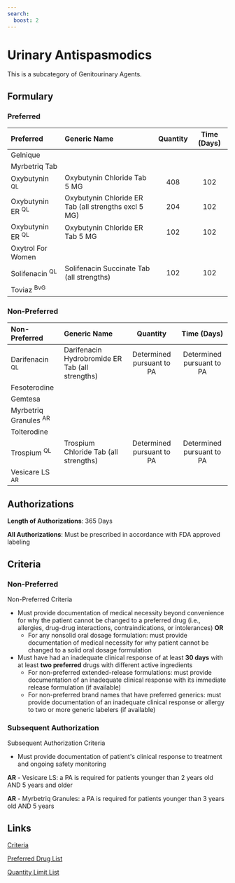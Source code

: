 ```yaml
---
search:
  boost: 2 
---
```


# Urinary Antispasmodics

This is a subcategory of Genitourinary Agents.

## Formulary

### Preferred

| Preferred                   | Generic Name                                         | Quantity | Time (Days) |
| :-------------------------- | :--------------------------------------------------- | :------: | :---------: |
| Gelnique                    |                                                      |          |             |
| Myrbetriq Tab               |                                                      |          |             |
| Oxybutynin <sup>QL</sup>    | Oxybutynin Chloride Tab 5 MG                         |   408    |     102     |
| Oxybutynin ER <sup>QL</sup> | Oxybutynin Chloride ER Tab (all strengths excl 5 MG) |   204    |     102     |
| Oxybutynin ER <sup>QL</sup> | Oxybutynin Chloride ER Tab 5 MG                      |   102    |     102     |
| Oxytrol For Women           |                                                      |          |             |
| Solifenacin <sup>QL</sup>   | Solifenacin Succinate Tab (all strengths)            |   102    |     102     |
| Toviaz <sup>BvG</sup>       |                                                      |          |             |

### Non-Preferred

| Non-Preferred                    | Generic Name                                    |         Quantity          |        Time (Days)        |
| :------------------------------- | :---------------------------------------------- | :-----------------------: | :-----------------------: |
| Darifenacin <sup>QL</sup>        | Darifenacin Hydrobromide ER Tab (all strengths) | Determined pursuant to PA | Determined pursuant to PA |
| Fesoterodine                     |                                                 |                           |                           |
| Gemtesa                          |                                                 |                           |                           |
| Myrbetriq Granules <sup>AR</sup> |                                                 |                           |                           |
| Tolterodine                      |                                                 |                           |                           |
| Trospium <sup>QL</sup>           | Trospium Chloride Tab (all strengths)           | Determined pursuant to PA | Determined pursuant to PA |
| Vesicare LS <sup>AR</sup>        |                                                 |                           |                           |

## Authorizations

**Length of Authorizations**: 365 Days

**All Authorizations**: Must be prescribed in accordance with FDA approved labeling

## Criteria

### Non-Preferred

Non-Preferred Criteria

- Must provide documentation of medical necessity beyond convenience for why the patient cannot be changed to a preferred drug (i.e., allergies, drug-drug interactions, contraindications, or intolerances) **OR**
    - For any nonsolid oral dosage formulation: must provide documentation of medical necessity for why patient cannot be changed to a solid oral dosage formulation
- Must have had an inadequate clinical response of at least **30 days** with at least **two preferred** drugs with different active ingredients
    - For non-preferred extended-release formulations: must provide documentation of an inadequate clinical response with its immediate release formulation (if available)
    - For non-preferred brand names that have preferred generics: must provide documentation of an inadequate clinical response or allergy to two or more generic labelers (if available)

### Subsequent Authorization

Subsequent Authorization Criteria

- Must provide documentation of patient's clinical response to treatment and ongoing safety monitoring

**AR** - Vesicare LS: a PA is required for patients younger than 2 years old AND 5 years and older

**AR** - Myrbetriq Granules: a PA is required for patients younger than 3 years old AND 5 years

## Links

[Criteria](https://pharmacy.medicaid.ohio.gov/sites/default/files/20230101_UPDL%20_Criteria_APPROVED.pdf#page=72)

[Preferred Drug List](https://pharmacy.medicaid.ohio.gov/sites/default/files/20230101_UPDL_APPROVED_12.13.22.pdf#page=25)

[Quantity Limit List](https://pharmacy.medicaid.ohio.gov/sites/default/files/20230101_Ohio_Medicaid_Quantity_Document_APPROVED.pdf)
